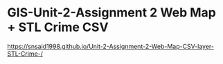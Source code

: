 # GIS-Unit-2-Assignment 2 Web Map + STL Crime CSV 
https://snsaid1998.github.io/Unit-2-Assignment-2-Web-Map-CSV-layer-STL-Crime-/
